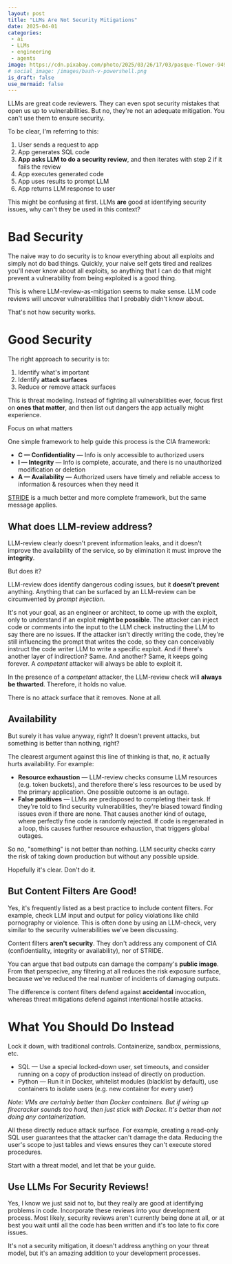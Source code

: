```yaml
---
layout: post
title: "LLMs Are Not Security Mitigations"
date: 2025-04-01
categories:
 - ai
 - LLMs
 - engineering
 - agents
image: https://cdn.pixabay.com/photo/2025/03/26/17/03/pasque-flower-9494841_1280.jpg
# social_image: /images/bash-v-powershell.png
is_draft: false
use_mermaid: false
---
```


LLMs are great code reviewers. They can even spot security mistakes that open us up to vulnerabilities.
But no, they're not an adequate mitigation. You can't use them to ensure security.

To be clear, I'm referring to this:

1. User sends a request to app
2. App generates SQL code
3. **App asks LLM to do a security review**, and then iterates with step 2 if it fails the review
4. App executes generated code
5. App uses results to prompt LLM
6. App returns LLM response to user

This might be confusing at first. LLMs **are** good at identifying security issues, why can't they be
used in this context?


# Bad Security
The naive way to do security is to know everything about all exploits and simply not do bad things.
Quickly, your naive self gets tired and realizes you'll never know about all exploits, so anything
that I can do that might prevent a vulnerability from being exploited is a good thing.

This is where LLM-review-as-mitigation seems to make sense. LLM code reviews will uncover vulnerabilities
that I probably didn't know about.

That's not how security works.


# Good Security
The right approach to security is to:

1. Identify what's important
2. Identify **attack surfaces**
3. Reduce or remove attack surfaces

This is threat modeling. Instead of fighting all vulnerabilities ever, focus first on **ones that matter**,
and then list out dangers the app actually might experience.

Focus on what matters

One simple framework to help guide this process is the CIA framework:

* **C — Confidentiality** — Info is only accessible to authorized users
* **I — Integrity** — Info is complete, accurate, and there is no unauthorized modification or deletion
* **A — Availability** — Authorized users have timely and reliable access to information & resources when they need it

[STRIDE][stride] is a much better and more complete framework, but the same message applies.

## What does LLM-review address?
LLM-review clearly doesn't prevent information leaks, and it doesn't improve the availability of the service,
so by elimination it must improve the **integrity**.

But does it?

LLM-review does identify dangerous coding issues, but it **doesn't prevent** anything. Anything that
can be surfaced by an LLM-review can be circumvented by _prompt injection_. 

It's not your goal, as an engineer or architect, to come up with the exploit, only to understand if 
an exploit **might be possible**. The attacker can inject code or comments into the input to
the LLM check instructing the LLM to say there are no issues. If the attacker isn't directly writing the 
code, they're still influencing the prompt that writes the code, so they can conceivably instruct the
code writer LLM to write a specific exploit. And if there's another layer of indirection? Same. And another?
Same, it keeps going forever. A _competant_ attacker will always be able to exploit it.

In the presence of a _competant_ attacker, the LLM-review check will **always be thwarted**.
Therefore, it holds no value.

There is no attack surface that it removes. None at all.


## Availability
But surely it has value anyway, right? It doesn't prevent attacks, but something is better than 
nothing, right?

The clearest argument against this line of thinking is that, no, it actually hurts availability. For
example:

* **Resource exhaustion** — LLM-review checks consume LLM resources (e.g. token buckets), and therefore there's
    less resources to be used by the primary application. One possible outcome is an outage.
* **False positives** — LLMs are predisposed to completing their task. If they're told to find security
    vulnerabilities, they're biased toward finding issues even if there are none. That causes another kind of
    outage, where perfectly fine code is randomly rejected. If code is regenerated in a loop, this causes
    further resource exhaustion, that triggers global outages.

So no, "something" is not better than nothing. LLM security checks carry the risk of taking down production
but without any possible upside.

Hopefully it's clear. Don't do it.


## But Content Filters Are Good!
Yes, it's frequently listed as a best practice to include content filters. For example, check LLM input and
output for policy violations like child pornography or violence. This is often done by using an LLM-check,
very similar to the security vulnerabilities we've been discussing.

Content filters **aren't security**.
They don't address any component of CIA (confidentiality, integrity or availability), nor of STRIDE. 

You can argue that bad outputs can damage the company's **public image**. From that perspecive, any filtering
at all reduces the risk exposure surface, because we've reduced the real number of incidents of damaging
outputs.

The difference is content filters defend against **accidental** invocation, whereas threat mitigations
defend against intentional hostile attacks.


# What You Should Do Instead
Lock it down, with traditional controls. Containerize, sandbox, permissions, etc.

* SQL — Use a special locked-down user, set timeouts, and consider running on a copy of production instead 
    of directly on production.
* Python — Run it in Docker, whitelist modules (blacklist by default), use containers to isolate users (e.g.
    new container for every user)

_Note: VMs are certainly better than Docker containers. But if wiring up firecracker sounds too hard, then
just stick with Docker. It's better than not doing any containerization._

All these directly reduce attack surface. For example, creating a read-only SQL user guarantees that the
attacker can't damage the data. Reducing the user's scope to just tables and views ensures they can't
execute stored procedures.

Start with a threat model, and let that be your guide.


## Use LLMs For Security Reviews!
Yes, I know we just said not to, but they really are good at identifying problems in code.
Incorporate these reviews into your development process. Most likely, security reviews aren't currently
being done at all, or at best you wait until all the code has been written and it's too late to fix 
core issues.

It's not a security mitigation, it doesn't address anything on your threat model, but it's an amazing
addition to your development processes.

 [stride]: https://www.practical-devsecops.com/what-is-stride-threat-model/
